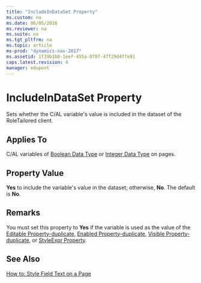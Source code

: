 ```yaml
---
title: "IncludeInDataSet Property"
ms.custom: na
ms.date: 06/05/2016
ms.reviewer: na
ms.suite: na
ms.tgt_pltfrm: na
ms.topic: article
ms-prod: "dynamics-nav-2017"
ms.assetid: 1f39b1b8-1eef-455a-878f-47f29d4ffe91
caps.latest.revision: 4
manager: edupont
---
```

# IncludeInDataSet Property
Sets whether the C/AL variable's value is included in the dataset of the RoleTailored client.  
  
## Applies To  
 C/AL variables of [Boolean Data Type](Boolean-Data-Type.md) or [Integer Data Type](Integer-Data-Type.md) on pages.  
  
## Property Value  
 **Yes** to include the variable's value in the dataset; otherwise, **No**. The default is **No**.  
  
## Remarks  
 You must set this property to **Yes** if the variable is used as the value of the [Editable Property-duplicate](Editable-Property-duplicate.md), [Enabled Property-duplicate](Enabled-Property-duplicate.md), [Visible Property-duplicate](Visible-Property-duplicate.md), or [StyleExpr Property](StyleExpr-Property.md).  
  
## See Also  
 [How to: Style Field Text on a Page](How%20to:%20Style%20Field%20Text%20on%20a%20Page.md)